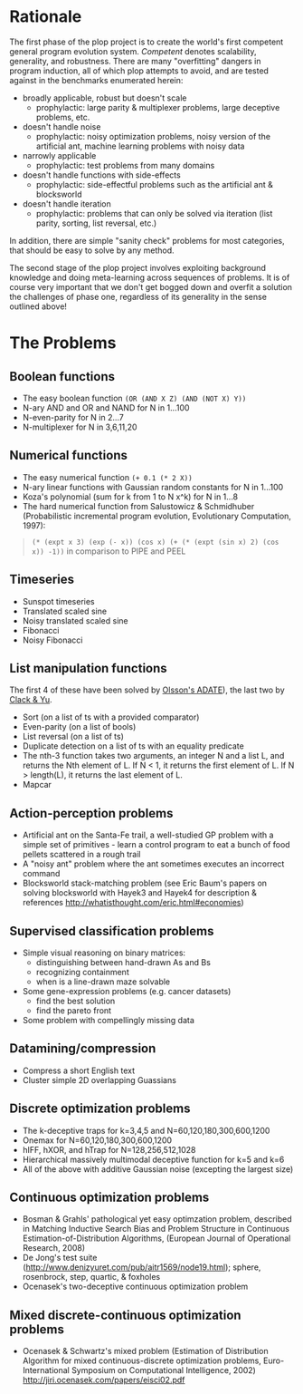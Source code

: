 # Rationale #

The first phase of the plop project is to create the world's first competent general program evolution system. _Competent_ denotes scalability, generality, and robustness. There are many "overfitting" dangers in program induction, all of which plop attempts to avoid, and are tested against in the benchmarks enumerated herein:
  * broadly applicable, robust but doesn't scale
    * prophylactic: large parity & multiplexer problems, large deceptive problems, etc.
  * doesn't handle noise
    * prophylactic: noisy optimization problems, noisy version of the artificial ant,  machine learning problems with noisy data
  * narrowly applicable
    * prophylactic: test problems from many domains
  * doesn't handle functions with side-effects
    * prophylactic: side-effectful problems such as the artificial ant & blocksworld
  * doesn't handle iteration
    * prophylactic: problems that can only be solved via iteration (list parity, sorting, list reversal, etc.)

In addition, there are simple "sanity check" problems for most categories, that should be easy to solve by any method.

The second stage of the plop project involves exploiting background knowledge and doing meta-learning across sequences of problems. It is of course very important that we don't get bogged down and overfit a solution the challenges of phase one, regardless of its generality in the sense outlined above!

# The Problems #

## Boolean functions ##
  * The easy boolean function `(OR (AND X Z) (AND (NOT X) Y))`
  * N-ary AND and OR and NAND for N in 1...100
  * N-even-parity for N in 2...7
  * N-multiplexer for N in 3,6,11,20

## Numerical functions ##
  * The easy numerical function `(+ 0.1 (* 2 X))`
  * N-ary linear functions with Gaussian random constants for N in 1...100
  * Koza's polynomial (sum for k from 1 to N x^k) for N in 1...8
  * The hard numerical function from Salustowicz & Schmidhuber (Probabilistic incremental program evolution, Evolutionary Computation, 1997):
> `(* (expt x 3) (exp (- x)) (cos x) (+ (* (expt (sin x) 2) (cos x)) -1))` in comparison to PIPE and PEEL

## Timeseries ##
  * Sunspot timeseries
  * Translated scaled sine
  * Noisy translated scaled sine
  * Fibonacci
  * Noisy Fibonacci

## List manipulation functions ##

The first 4 of these have been solved by [Olsson's ADATE](http://www-ia.hiof.no/~rolando/)), the last two by [Clack & Yu](http://citeseer.ist.psu.edu/clack97performance.html).

  * Sort (on a list of ts with a provided comparator)
  * Even-parity (on a list of bools)
  * List reversal (on a list of ts)
  * Duplicate detection on a list of ts with an equality predicate
  * The nth-3 function  takes two arguments, an integer N and a list L, and returns the Nth element of L. If N < 1, it returns the first element of L. If N > length(L), it returns the last element of L.
  * Mapcar

## Action-perception problems ##
  * Artificial ant on the Santa-Fe trail, a well-studied GP problem with a simple set of primitives - learn a control program to eat a bunch of food pellets scattered in a rough trail
  * A "noisy ant" problem where the ant sometimes executes an incorrect command
  * Blocksworld stack-matching problem (see Eric Baum's papers on solving blocksworld with Hayek3 and Hayek4 for description & references http://whatisthought.com/eric.html#economies)

## Supervised classification problems ##
  * Simple visual reasoning on binary matrices:
    * distinguishing between hand-drawn As and Bs
    * recognizing containment
    * when is a line-drawn maze solvable
  * Some gene-expression problems (e.g. cancer datasets)
    * find the best solution
    * find the pareto front
  * Some problem with compellingly missing data

## Datamining/compression ##
  * Compress a short English text
  * Cluster simple 2D overlapping Guassians

## Discrete optimization problems ##
  * The k-deceptive traps for k=3,4,5 and N=60,120,180,300,600,1200
  * Onemax for N=60,120,180,300,600,1200
  * hIFF, hXOR, and hTrap for N=128,256,512,1028
  * Hierarchical massively multimodal deceptive function for k=5 and k=6
  * All of the above with additive Gaussian noise (excepting the largest size)

## Continuous optimization problems ##
  * Bosman & Grahls' pathological yet easy optimzation problem, described in Matching Inductive Search Bias and Problem Structure in Continuous Estimation-of-Distribution Algorithms, (European Journal of Operational Research, 2008)
  * De Jong's test suite (http://www.denizyuret.com/pub/aitr1569/node19.html); sphere, rosenbrock, step, quartic, & foxholes
  * Ocenasek's two-deceptive continuous optimization problem

## Mixed discrete-continuous optimization problems ##
  * Ocenasek & Schwartz's mixed problem (Estimation of Distribution Algorithm for mixed continuous-discrete optimization problems, Euro-International Symposium on Computational Intelligence, 2002) http://jiri.ocenasek.com/papers/eisci02.pdf